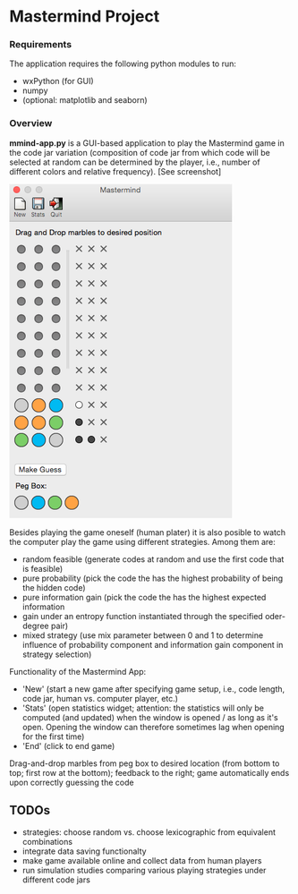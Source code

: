 # Mastermind Project 

### Requirements

The application requires the following python modules to run:
* wxPython (for GUI)
* numpy
* (optional: matplotlib and seaborn)

### Overview

**mmind-app.py** is a GUI-based application to play the Mastermind game in 
the code jar variation (composition of code jar from which code will be 
selected at random can be determined by the player, i.e., number of 
different colors and relative frequency). [See screenshot]

![screenshot][logo]

[logo]: img/ss.png "game screenshot"

Besides playing the game oneself (human plater) it is also posible to watch 
the computer play the game using different strategies. Among them are:
* random feasible (generate codes at random and use the first code that
is feasible)
* pure probability (pick the code the has the highest probability of
being the hidden code)
* pure information gain (pick the code the has the highest expected information
* gain under an entropy function instantiated through the specified oder-degree pair)
* mixed strategy (use mix parameter between 0 and 1 to determine influence of 
probability component and information gain component in strategy selection)

Functionality of the Mastermind App:
* 'New' (start a new game after specifying game setup, i.e., code length, 
code jar, human vs. computer player, etc.)
* 'Stats' (open statistics widget; attention: the statistics will only be 
computed (and updated) when the window is opened / as long as it's open.
Opening the window can therefore sometimes lag when opening for the first 
time)
* 'End' (click to end game)

Drag-and-drop marbles from peg box to desired location (from bottom to top; 
first row at the bottom); feedback to the right; game automatically ends 
upon correctly guessing the code


## TODOs

* strategies: choose random vs. choose lexicographic from equivalent combinations
* integrate data saving functionalty
* make game available online and collect data from human players
* run simulation studies comparing various playing strategies under different 
code jars

